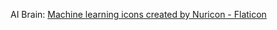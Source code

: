 AI Brain:	<a href="https://www.flaticon.com/free-icons/machine-learning" title="machine learning icons">Machine learning icons created by Nuricon - Flaticon</a>